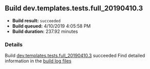 ## Build dev.templates.tests.full_20190410.3
- **Build result:** `succeeded`
- **Build queued:** 4/10/2019 4:05:58 PM
- **Build duration:** 237.92 minutes
### Details
Build [dev.templates.tests.full_20190410.3](https://winappstudio.visualstudio.com/web/build.aspx?pcguid=a4ef43be-68ce-4195-a619-079b4d9834c2&builduri=vstfs%3a%2f%2f%2fBuild%2fBuild%2f27558) succeeded
Find detailed information in the [build log files](https://uwpctdiags.blob.core.windows.net/buildlogs/dev.templates.tests.full_20190410.3_logs.zip)
